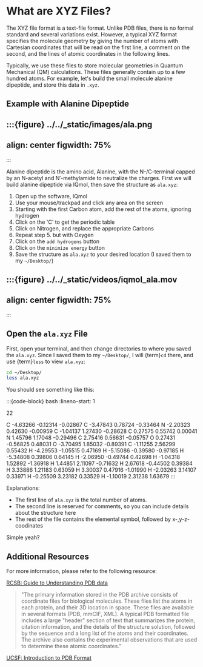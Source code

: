 # What are XYZ Files?

The XYZ file format is a text-file format. Unlike PDB files, there is no formal standard and several variations exist. However, a typical XYZ format specifies the molecule geometry by giving the number of atoms with Cartesian coordinates that will be read on the first line, a comment on the second, and the lines of atomic coordinates in the following lines. 

Typically, we use these files to store molecular geometries in Quantum Mechanical (QM) calculations. These files generally contain up to a few hundred atoms. For example, let's build the small molecule alanine dipeptide, and store this data in `.xyz`.

## Example with Alanine Dipeptide

:::{figure} ../../_static/images/ala.png
---
align: center
figwidth: 75%
---
:::

Alanine dipeptide is the amino acid, Alanine, with the N-/C-terminal capped by an N-acetyl and N′-methylamide to neutralize the charges. First we will build alanine dipeptide via IQmol, then save the structure as `ala.xyz`:

1. Open up the software, IQmol
2. Use your mouse/trackpad and click any area on the screen
3. Starting with the first Carbon atom, add the rest of the atoms, ignoring hydrogen
4. Click on the 'C' to get the periodic table
5. Click on Nitrogen, and replace the appropriate Carbons
6. Repeat step 5. but with Oxygen
7. Click on the `add hydrogens` button
8. Click on the `minimize energy` button
9. Save the structure as `ala.xyz` to your desired location (I saved them to my `~/Desktop/`)

:::{figure} ../../_static/videos/iqmol_ala.mov
---
align: center
figwidth: 75%
----
:::

## Open the `ala.xyz` File

First, open your terminal, and then change directories to where you saved the `ala.xyz`. Since I saved them to my `~/Desktop/`, I will {term}`cd` there, and use {term}`less` to view `ala.xyz`:

```bash
cd ~/Desktop/
less ala.xyz
```

You should see something like this:

:::{code-block} bash
:lineno-start: 1

22

C         -4.63266       -0.12314       -0.02867
C         -3.47843        0.78724       -0.33464
N         -2.20323        0.42630       -0.00959
C         -1.04137        1.27430       -0.28628
C          0.27575        0.55742        0.00041
N          1.45796        1.17048       -0.29496
C          2.75416        0.56631       -0.05757
O          0.27431       -0.56825        0.48031
O         -3.70495        1.85032       -0.89391
C         -1.11255        2.56299        0.55432
H         -4.29553       -1.05515        0.47169
H         -5.15086       -0.39580       -0.97185
H         -5.34808        0.39806        0.64145
H         -2.06950       -0.49744        0.42698
H         -1.04318        1.52892       -1.36918
H          1.44851        2.11097       -0.71632
H          2.67618       -0.44502        0.39384
H          3.33886        1.21183        0.63059
H          3.30037        0.47916       -1.01990
H         -2.03263        3.14107        0.33971
H         -0.25509        3.23182        0.33529
H         -1.10019        2.31238        1.63679
:::

Explanations:

- The first line of `ala.xyz` is the total number of atoms.
- The second line is reserved for comments, so you can include details about the structure here
- The rest of the file contains the elemental symbol, followed by x-,y-z- coodinates

Simple yeah?


## Additional Resources

For more information, please refer to the following resource:

[RCSB: Guide to Understanding PDB data](https://pdb101.rcsb.org/learn/guide-to-understanding-pdb-data/introduction#:~:text=A%20typical%20PDB%20formatted%20file,the%20atoms%20and%20their%20coordinates.)

> "The primary information stored in the PDB archive consists of coordinate files for biological molecules. These files list the atoms in each protein, and their 3D location in space. These files are available in several formats (PDB, mmCIF, XML). A typical PDB formatted file includes a large "header" section of text that summarizes the protein, citation information, and the details of the structure solution, followed by the sequence and a long list of the atoms and their coordinates. The archive also contains the experimental observations that are used to determine these atomic coordinates."

[UCSF: Introduction to PDB Format](https://www.cgl.ucsf.edu/chimera/docs/UsersGuide/tutorials/pdbintro.html)
